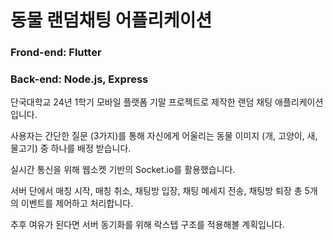 # 동물 랜덤채팅 어플리케이션

### Frond-end: Flutter    
   
### Back-end: Node.js, Express        
     
단국대학교 24년 1학기 모바일 플랫폼 기말 프로젝트로 제작한 랜덤 채팅 애플리케이션 입니다.

사용자는 간단한 질문 (3가지)를 통해 자신에게 어울리는 동물 이미지 (개, 고양이, 새, 물고기) 중 하나를 배정 받습니다.

실시간 통신을 위해 웹소켓 기반의 Socket.io를 활용했습니다.

서버 단에서 매칭 시작, 매칭 취소, 채팅방 입장, 채팅 메세지 전송, 채팅방 퇴장 총 5개의 이벤트를 제어하고 처리합니다.

추후 여유가 된다면 서버 동기화를 위해 락스텝 구조를 적용해볼 계획입니다.
